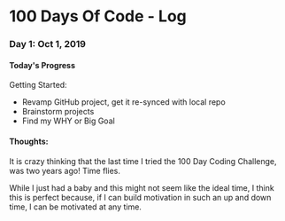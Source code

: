 # 100 Days Of Code - Log

### Day 1: Oct 1, 2019

#### Today's Progress

Getting Started:
- Revamp GitHub project, get it re-synced with local repo
- Brainstorm projects
- Find my WHY or Big Goal

#### Thoughts:
It is crazy thinking that the last time I tried the 100 Day Coding Challenge, was two years ago! Time flies.

While I just had a baby and this might not seem like the ideal time, I think this is perfect because, if I can build motivation in such an up and down time, I can be motivated at any time.